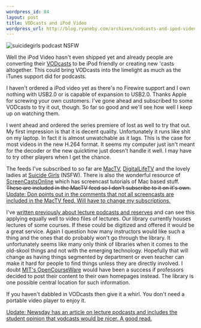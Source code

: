 ```yaml
--- 
wordpress_id: 84
layout: post
title: VODcasts and iPod Video
wordpress_url: http://blog.ryaneby.com/archives/vodcasts-and-ipod-video/
---
```

<img src='http://blog.ryaneby.com/wp-content/video_podcast.jpg' alt='suicidegirls podcast NSFW' />

Well the iPod Video hasn't even shipped yet and already people are converting their <a href="http://en.wikipedia.org/wiki/Vodcast">VODcasts</a> to be iPod friendly or creating new 'casts altogether. This could bring VODcasts into the limelight as much as the iTunes support did for podcasts.

I haven't ordered a iPod video yet as there's no Firewire support and I own nothing with USB2.0 or is capable of expansion to USB2.0. Thanks Apple for screwing your own customers. I've gone ahead and subscribed to some VODcasts to try it out, though. So far so good and we'll see how well I keep up on watching them.

I went ahead and ordered the series premiere of lost as well to try that out. My first impression is that it is decent quality. Unfortunately it runs like shit on my laptop. In fact it is almost unwatchable as it lags. This is the case for most videos in the new H.264 format. It seems my computer just isn't meant for the decoder or the new quicktime just doesn't handle it well. I may have to try other players when I get the chance.

The feeds I've subscribed to so far are <a href="http://live.watchmactv.com/">MacTV</a>, <a href="http://digitallifetv.com/blogs/digitallifetv/default.aspx">DigitalLifeTV</a> and the lovely ladies at <a href="http://suicidegirls.com/ipod/">Suicide Girls</a> (NSFW). There is also the wonderful resource of <a href="http://screencastsonline.com/">ScreenCastsOnline</a> which has screencast tutorials of Mac based stuff. <del>These are included in the MacTV feed so I don't subscribe to it on it's own.</del> <ins>Update: Don points out in the comments that not all screencasts are included in the MacTV feed. Will have to change my subscriptions.</ins>

I've <a href="http://blog.ryaneby.com/archives/lecture-podcasts-and-podcast-reserves/">written previously about lecture podcasts and reserves</a> and can see this applying equally well to video files of lectures. Our library currently houses lectures of some courses. If these could be digitized and offered it would be a great service. Again I question how many instructors would like such a thing and the ones that do probably won't go through the library. It unfortunately seems like many only think of libraries when it comes to the old-skool things and not with the emerging technology. Hopefully that will change as having things segmented by department or even teacher can make it hard for people to find things unless they are directly involved. I doubt <a href="http://ocw.mit.edu/index.html">MIT's OpenCourseWare</a> would have been a success if professors decided to post their content to their own homepages instead. The library is one possible central location for such information.

If you haven't dabbled in VODcasts then give it a whirl. You don't need a portable video player to enjoy it.

<ins>Update: <a href="http://www.newsday.com/news/nationworld/nation/chi-0510200213oct20,0,4320824.story?coll=ny-leadnationalnews-headlines">Newsday has an article</a> on lecture podcasts and includes the student opinion that vodcasts would be nicer. A good read.</ins> 
